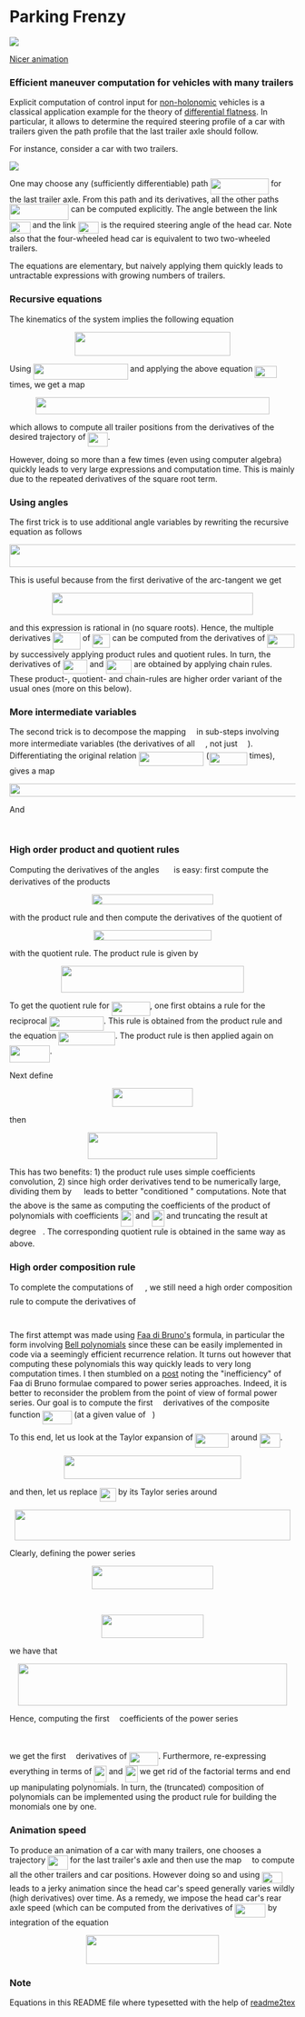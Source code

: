 # Parking Frenzy

![](anim-min.gif)

[Nicer animation](https://www.youtube.com/watch?v=t34qcpstTYk)

### Efficient maneuver computation for vehicles with many trailers

Explicit computation of control input for [non-holonomic](https://en.wikipedia.org/wiki/Nonholonomic_system) vehicles is a classical application example for the theory of [differential flatness](https://en.wikipedia.org/wiki/Flatness_(systems_theory)). In particular, it allows to determine the required steering profile of a car with trailers given the path profile that the last trailer axle should follow.

For instance, consider a car with two trailers. 

![](figures/train.png)

One may choose any (sufficiently differentiable) path <img src="svgs/f53eb0f7b75281603756896a69b3018d.svg?invert_in_darkmode" align=middle width=102.81019979999998pt height=27.6567522pt/> for the last trailer axle. From this path and its derivatives, all the other paths <img src="svgs/d7b553287fe0cae527f49076dde18b0c.svg?invert_in_darkmode" align=middle width=104.23716764999998pt height=27.6567522pt/> can be computed explicitly. The angle between the link <img src="svgs/171c56ba54530ae6055635392861c1d4.svg?invert_in_darkmode" align=middle width=36.52961069999999pt height=21.18721440000001pt/> and the link <img src="svgs/cbcb6907e71e1bbd11e61abdc726c05b.svg?invert_in_darkmode" align=middle width=36.52961069999999pt height=21.18721440000001pt/> is the required steering angle of the head car. Note also that the four-wheeled head car is equivalent to two two-wheeled trailers.

The equations are elementary, but naively applying them quickly leads to untractable expressions with growing numbers of trailers. 

### Recursive equations
The kinematics of the system implies the following equation
<p align="center"><img src="svgs/7bd011c3b87b419fc4d9f8b80557939a.svg?invert_in_darkmode" align=middle width=274.5978411pt height=42.4111644pt/></p>

Using <img src="svgs/b1525bb86e2565a9578158c562079c70.svg?invert_in_darkmode" align=middle width=166.63819259999997pt height=27.6567522pt/> and applying the above equation <img src="svgs/efcf8d472ecdd2ea56d727b5746100e3.svg?invert_in_darkmode" align=middle width=38.17727759999999pt height=21.18721440000001pt/> times, we get a map
<p align="center"><img src="svgs/69c3e31d052cc6f278f4fd5d436a8cbe.svg?invert_in_darkmode" align=middle width=412.03396245pt height=29.58934275pt/></p>

which allows to compute all trailer positions from the derivatives of the desired trajectory of <img src="svgs/d4bd11686e685e56f3320fe149d80d16.svg?invert_in_darkmode" align=middle width=35.20368554999999pt height=24.65753399999998pt/>.

However, doing so more than a few times (even using computer algebra) quickly leads to very large expressions and computation time. This is mainly due to the repeated derivatives of the square root term.

### Using angles

The first trick is to use additional angle variables by rewriting the recursive equation as follows

<p align="center"><img src="svgs/a7b54b67451299756605243a90781a8f.svg?invert_in_darkmode" align=middle width=537.3826425pt height=39.452455349999994pt/></p>

This is useful because from the first derivative of the arc-tangent we get

<p align="center"><img src="svgs/1e0d1c11fc3692a45745cf77946b487d.svg?invert_in_darkmode" align=middle width=354.97668689999995pt height=39.713394599999994pt/></p>

and this expression is rational in (no square roots). Hence, the multiple derivatives <img src="svgs/2847a70544ff96fda68b9912890814ad.svg?invert_in_darkmode" align=middle width=48.620754599999984pt height=29.190975000000005pt/> of <img src="svgs/be7aa80b01a2c2c39ea4ed4cff441af6.svg?invert_in_darkmode" align=middle width=31.067411099999987pt height=24.65753399999998pt/> can be computed from the derivatives of <img src="svgs/6347cbf489ed80f180d33a57b743e25a.svg?invert_in_darkmode" align=middle width=47.71701164999999pt height=24.65753399999998pt/> by successively applying product rules and quotient rules. In turn, the derivatives of <img src="svgs/c1dee54b8aace34fac6027f0e9a39402.svg?invert_in_darkmode" align=middle width=43.54461869999999pt height=24.65753399999998pt/> and <img src="svgs/abf8c6ff8182a6059b1d51860f5375a2.svg?invert_in_darkmode" align=middle width=45.37108289999999pt height=24.65753399999998pt/> are obtained by applying chain rules. These product-, quotient- and chain-rules are higher order variant of the usual ones (more on this below).

### More intermediate variables

The second trick is to decompose the mapping <img src="svgs/417a5301693b60807fa658e5ef9f9535.svg?invert_in_darkmode" align=middle width=10.75343279999999pt height=14.15524440000002pt/> in sub-steps involving more intermediate variables (the derivatives of all <img src="svgs/acc433299a99053a1abda8186a07965d.svg?invert_in_darkmode" align=middle width=14.604341399999988pt height=14.15524440000002pt/>, not just <img src="svgs/07d7104fe13d9faea3e641ad3d053832.svg?invert_in_darkmode" align=middle width=13.89085829999999pt height=14.15524440000002pt/>). Differentiating the original relation <img src="svgs/b29adaa9e6ca7a666c0ebdbe30725f94.svg?invert_in_darkmode" align=middle width=114.74904044999998pt height=24.7161288pt/> (<img src="svgs/d09536de7e7712cdfc5d7544dfca70e7.svg?invert_in_darkmode" align=middle width=67.34383095pt height=22.831056599999986pt/> times), gives a map

<p align="center"><img src="svgs/83dd2c42c5963b7ca38c59d26c409dd3.svg?invert_in_darkmode" align=middle width=557.55191085pt height=23.497574099999998pt/></p>

And

<p align="center"><img src="svgs/7cb31372ed8c59110e804c05e9dea52b.svg?invert_in_darkmode" align=middle width=172.8972069pt height=15.251136449999997pt/></p>

### High order product and quotient rules
Computing the derivatives of the angles <img src="svgs/3cc1484752cc8ef69d55b6991e28be35.svg?invert_in_darkmode" align=middle width=17.78167709999999pt height=14.15524440000002pt/> is easy: first compute the derivatives of the products

<p align="center"><img src="svgs/5e5e17f4de0cc7bda295f2895eb90589.svg?invert_in_darkmode" align=middle width=214.87867665pt height=18.2666319pt/></p>

with the product rule and then compute the derivatives of the quotient of 

<p align="center"><img src="svgs/d23435a450c05899038b0f051088464a.svg?invert_in_darkmode" align=middle width=207.57252945pt height=18.2666319pt/></p>

with the quotient rule. The product rule is given by

<p align="center"><img src="svgs/abbdb186fdfbc5f2da82dc54c3104224.svg?invert_in_darkmode" align=middle width=321.6987939pt height=47.1348339pt/></p>

To get the quotient rule for <img src="svgs/a79b98382d240e9a9ffbd6eb7ae7014f.svg?invert_in_darkmode" align=middle width=67.44880559999999pt height=24.65753399999998pt/>, one first obtains a rule for the reciprocal <img src="svgs/05d3043eab0f4e5440902a1b8fca69e9.svg?invert_in_darkmode" align=middle width=96.19858379999998pt height=24.65753399999998pt/>. This rule is obtained from the product rule and the equation <img src="svgs/fbd20db80429bd1a105e634ae0f5a9ed.svg?invert_in_darkmode" align=middle width=99.8513571pt height=24.65753399999998pt/>. The product rule is then applied again on <img src="svgs/507ad28ff324a6f5a8ebe56f72f6fc62.svg?invert_in_darkmode" align=middle width=71.10157724999998pt height=29.168957400000025pt/>.

Next define

<p align="center"><img src="svgs/2a83e64e012427c1ff2f185bfacbecee.svg?invert_in_darkmode" align=middle width=141.64519875pt height=32.990165999999995pt/></p>

then

<p align="center"><img src="svgs/599f4993569e7ab8c7549794f008194f.svg?invert_in_darkmode" align=middle width=227.16701534999996pt height=47.1348339pt/></p>

This has two benefits: 1) the product rule uses simple coefficients convolution, 2) since high order derivatives tend to be numerically large, dividing them by <img src="svgs/9d6c5e19ffd270ead9ea60bbae1902d0.svg?invert_in_darkmode" align=middle width=13.64158619999999pt height=22.831056599999986pt/> leads to better "conditioned " computations. Note that the above is the same as computing the coefficients of the product of polynomials with coefficients <img src="svgs/affed31cd6a91b422fafefe0490e3287.svg?invert_in_darkmode" align=middle width=21.91128389999999pt height=29.190975000000005pt/> and <img src="svgs/269c9fdebb47178d570db923f16834ad.svg?invert_in_darkmode" align=middle width=21.97781519999999pt height=29.190975000000005pt/> and truncating the result at degree <img src="svgs/89f2e0d2d24bcf44db73aab8fc03252c.svg?invert_in_darkmode" align=middle width=7.87295519999999pt height=14.15524440000002pt/>. The corresponding quotient rule is obtained in the same way as above.


### High order composition rule

To complete the computations of <img src="svgs/a69e80fed79c7251863f7552dce583a5.svg?invert_in_darkmode" align=middle width=17.06057264999999pt height=22.831056599999986pt/>, we still need a high order composition rule to compute the derivatives of 

<p align="center"><img src="svgs/7e4e71db35fb7372d5a40fa9b45c8789.svg?invert_in_darkmode" align=middle width=146.15694555pt height=13.881256950000001pt/></p>

The first attempt was made using [Faa di Bruno's](https://en.wikipedia.org/wiki/Fa%C3%A0_di_Bruno%27s_formula) formula, in particular the form involving [Bell polynomials](https://en.wikipedia.org/wiki/Bell_polynomials#Recurrence_relations) since these can be easily implemented in code via a seemingly efficient recurrence relation. It turns out however that computing these polynomials this way quickly leads to very long computation times. I then stumbled on a [post](https://mathoverflow.net/questions/364036/combinatorics-of-multivariate-fa%C3%A0-di-bruno-formula) noting the "inefficiency" of Faa di Bruno formulae compared to power series approaches. Indeed, it is better to reconsider the problem from the point of view of formal power series. Our goal is to compute the first <img src="svgs/55a049b8f161ae7cfeb0197d75aff967.svg?invert_in_darkmode" align=middle width=9.86687624999999pt height=14.15524440000002pt/> derivatives of the composite function <img src="svgs/a6d29c2900ac7b61baf6b84023b0e44d.svg?invert_in_darkmode" align=middle width=51.52411769999999pt height=24.65753399999998pt/> (at a given value of <img src="svgs/6f9bad7347b91ceebebd3ad7e6f6f2d1.svg?invert_in_darkmode" align=middle width=7.7054801999999905pt height=14.15524440000002pt/>)

To this end, let us look at the Taylor expansion of <img src="svgs/27280abcf92710218525f89d1f365008.svg?invert_in_darkmode" align=middle width=58.898576549999994pt height=24.65753399999998pt/> around <img src="svgs/8b839ae69dec8bfbdf995bcc1ad93dee.svg?invert_in_darkmode" align=middle width=36.29572979999999pt height=24.65753399999998pt/>.
<p align="center"><img src="svgs/0c0b7da81b2e765923a8eb18a5a328b3.svg?invert_in_darkmode" align=middle width=312.98644575pt height=41.486034149999995pt/></p>

and then, let us replace <img src="svgs/cdb4346e7e0053cb44dc04c5f12c862e.svg?invert_in_darkmode" align=middle width=28.921270949999986pt height=24.65753399999998pt/> by its Taylor series around <img src="svgs/ac3148a5746b81298cb0c456b661f197.svg?invert_in_darkmode" align=middle width=14.25802619999999pt height=14.15524440000002pt/>

<p align="center"><img src="svgs/a666fb9bf43d8057c644b43e9b72f9b5.svg?invert_in_darkmode" align=middle width=485.40961589999995pt height=53.2425333pt/></p>

Clearly, defining the power series

<p align="center"><img src="svgs/ea81422d9ff3b282289098b67de2608f.svg?invert_in_darkmode" align=middle width=214.1736234pt height=41.486034149999995pt/></p>

<p align="center"><img src="svgs/f054e0ca7df488092e04bc9f2d5e87d9.svg?invert_in_darkmode" align=middle width=141.385101pt height=16.438356pt/></p>

<p align="center"><img src="svgs/b193913ca49fcab9405f4992def000e2.svg?invert_in_darkmode" align=middle width=179.58451664999998pt height=41.486034149999995pt/></p>

we have that

<p align="center"><img src="svgs/3e13f54a432b5d3f3bdb45b734e8eb88.svg?invert_in_darkmode" align=middle width=473.01588344999993pt height=74.34741765pt/></p>

Hence, computing the first <img src="svgs/55a049b8f161ae7cfeb0197d75aff967.svg?invert_in_darkmode" align=middle width=9.86687624999999pt height=14.15524440000002pt/> coefficients of the power series
<p align="center"><img src="svgs/e06a70f9966289fffe4485118aaeecd1.svg?invert_in_darkmode" align=middle width=102.98129325pt height=16.438356pt/></p>
we get the first <img src="svgs/55a049b8f161ae7cfeb0197d75aff967.svg?invert_in_darkmode" align=middle width=9.86687624999999pt height=14.15524440000002pt/> derivatives of <img src="svgs/a6d29c2900ac7b61baf6b84023b0e44d.svg?invert_in_darkmode" align=middle width=51.52411769999999pt height=24.65753399999998pt/>. Furthermore, re-expressing everything in terms of <img src="svgs/affed31cd6a91b422fafefe0490e3287.svg?invert_in_darkmode" align=middle width=21.91128389999999pt height=29.190975000000005pt/> and <img src="svgs/269c9fdebb47178d570db923f16834ad.svg?invert_in_darkmode" align=middle width=21.97781519999999pt height=29.190975000000005pt/> we get rid of the factorial terms and end up manipulating polynomials. In turn, the (truncated) composition of polynomials can be implemented using the product rule for building the monomials one by one.

### Animation speed

To produce an animation of a car with many trailers, one chooses a trajectory <img src="svgs/d4bd11686e685e56f3320fe149d80d16.svg?invert_in_darkmode" align=middle width=35.20368554999999pt height=24.65753399999998pt/> for the last trailer's axle and then use the map <img src="svgs/417a5301693b60807fa658e5ef9f9535.svg?invert_in_darkmode" align=middle width=10.75343279999999pt height=14.15524440000002pt/> to compute all the other trailers and car positions. However doing so and using <img src="svgs/1327ee3255e3557f570b285d55d6f5b8.svg?invert_in_darkmode" align=middle width=35.55920774999999pt height=20.221802699999984pt/> leads to a jerky animation since the head car's speed generally varies wildly (high derivatives) over time. As a remedy, we impose the head car's rear axle speed (which can be computed from the derivatives of <img src="svgs/fed4fd57d90d2ab0789f75ca1fb9b5a2.svg?invert_in_darkmode" align=middle width=53.925215849999994pt height=24.65753399999998pt/> by integration of the equation

<p align="center"><img src="svgs/1abc5e890a058fd6cfa08157c4f5b317.svg?invert_in_darkmode" align=middle width=234.27507344999998pt height=50.152748249999995pt/></p>


### Note

Equations in this README file where typesetted with the help of [readme2tex](https://github.com/leegao/readme2tex)



